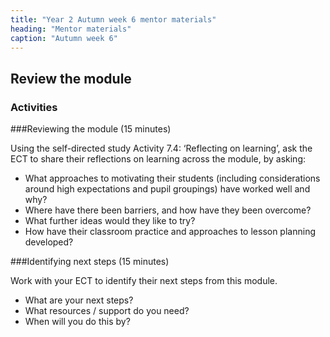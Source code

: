 ```yaml
---
title: "Year 2 Autumn week 6 mentor materials"
heading: "Mentor materials"
caption: "Autumn week 6"
---
```



## Review the module

### Activities

###Reviewing the module (15 minutes)

Using the self-directed study Activity 7.4: ‘Reflecting on learning’, ask the ECT to share their reflections on learning across the module, by asking:

- What approaches to motivating their students (including considerations around high expectations and pupil groupings) have worked well and why?
- Where have there been barriers, and how have they been overcome?
- What further ideas would they like to try?
- How have their classroom practice and approaches to lesson planning developed?

###Identifying next steps (15 minutes)

Work with your ECT to identify their next steps from this module.

- What are your next steps?
- What resources / support do you need?
- When will you do this by?                                                                                                                                                                                                                                                                                                                                       

